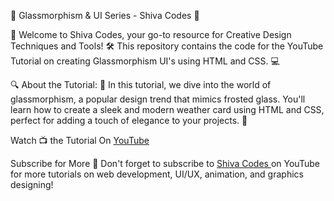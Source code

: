 🔮 Glassmorphism & UI Series - Shiva Codes 🎨

🚀 Welcome to Shiva Codes, your go-to resource for Creative Design Techniques and Tools! 
🛠️ This repository contains the code for the YouTube Tutorial on creating Glassmorphism UI's using HTML and CSS. 💻

🔍 About the Tutorial:
📝 In this tutorial, we dive into the world of glassmorphism, a popular design trend that mimics frosted glass. 
You'll learn how to create a sleek and modern weather card using HTML and CSS, perfect for adding a touch of elegance to your projects. 🌟

Watch 📺 the Tutorial On <a href="https://youtube.com/playlist?list=PLXTe-Gn7QkQirK3XP1fD8VLdUUpAqhvyA&si=5JP90hOAaV4BxYMt">YouTube</a>

Subscribe for More
🔔 Don't forget to subscribe to <a href="https://www.youtube.com/@Shiva.codes_">Shiva Codes </a>on YouTube for more tutorials on web development, UI/UX, animation, and graphics designing!
